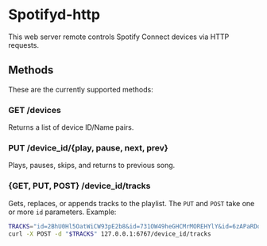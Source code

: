 # Spotifyd-http

This web server remote controls Spotify Connect devices via HTTP requests.

## Methods

These are the currently supported methods:

### GET /devices
Returns a list of device ID/Name pairs.

### PUT /device_id/{play, pause, next, prev}
Plays, pauses, skips, and returns to previous song.

### {GET, PUT, POST} /device_id/tracks
Gets, replaces, or appends tracks to the playlist. The `PUT` and `POST` take
one or more `id` parameters. Example:
```bash
TRACKS="id=2BhU0Hl5OatWiCW93pE2b8&id=731OW49heGHCMrMOREHYlY&id=6zAPaRDoT99ThFtIXUJwhO"
curl -X POST -d "$TRACKS" 127.0.0.1:6767/device_id/tracks
```
